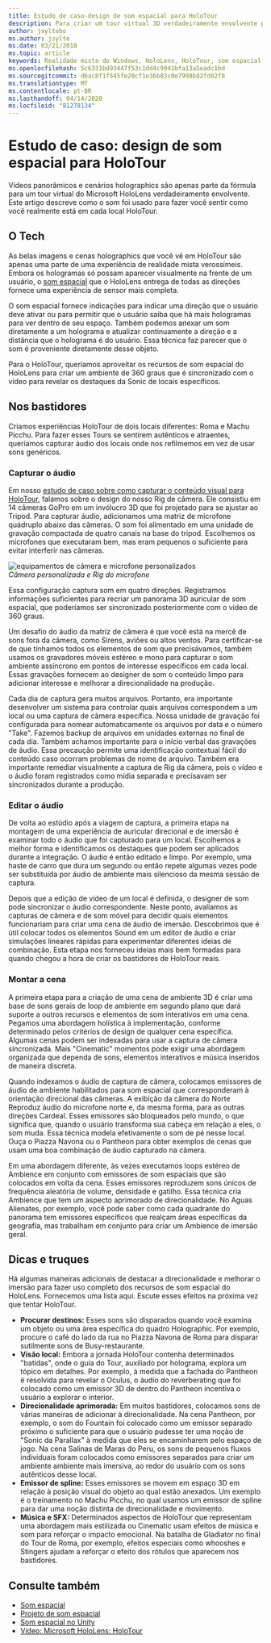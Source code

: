 ```yaml
---
title: Estudo de caso-design de som espacial para HoloTour
description: Para criar um tour virtual 3D verdadeiramente envolvente para o Microsoft HoloLens, os vídeos panorâmicos e o cenário Holographic são apenas parte da fórmula.
author: jsyltebo
ms.author: jsylte
ms.date: 03/21/2018
ms.topic: article
keywords: Realidade mista do Windows, HoloLens, HoloTour, som espacial, estudo de caso
ms.openlocfilehash: 5c6331bd93447f53c1dd4c9941bfa13a5eadc1bd
ms.sourcegitcommit: d6ac8f1f545fe20cf1e36b83c0e7998b82fd02f8
ms.translationtype: MT
ms.contentlocale: pt-BR
ms.lasthandoff: 04/14/2020
ms.locfileid: "81278134"
---
```

# <a name="case-study-spatial-sound-design-for-holotour"></a>Estudo de caso: design de som espacial para HoloTour

Vídeos panorâmicos e cenários holographics são apenas parte da fórmula para um tour virtual do Microsoft HoloLens verdadeiramente envolvente. Este artigo descreve como o som foi usado para fazer você sentir como você realmente está em cada local HoloTour.

## <a name="the-tech"></a>O Tech

As belas imagens e cenas holographics que você vê em HoloTour são apenas uma parte de uma experiência de realidade mista verossímeis. Embora os hologramas só possam aparecer visualmente na frente de um usuário, o [som espacial](spatial-sound.md) que o HoloLens entrega de todas as direções fornece uma experiência de sensor mais completa.

O som espacial fornece indicações para indicar uma direção que o usuário deve ativar ou para permitir que o usuário saiba que há mais hologramas para ver dentro de seu espaço. Também podemos anexar um som diretamente a um holograma e atualizar continuamente a direção e a distância que o holograma é do usuário. Essa técnica faz parecer que o som é proveniente diretamente desse objeto.

Para o HoloTour, queríamos aproveitar os recursos de som espacial do HoloLens para criar um ambiente de 360 graus que é sincronizado com o vídeo para revelar os destaques da Sonic de locais específicos.

## <a name="behind-the-scenes"></a>Nos bastidores

Criamos experiências HoloTour de dois locais diferentes: Roma e Machu Picchu. Para fazer esses Tours se sentirem autênticos e atraentes, queríamos capturar áudio dos locais onde nos refilmemos em vez de usar sons genéricos.

### <a name="capture-the-audio"></a>Capturar o áudio

Em nosso [estudo de caso sobre como capturar o conteúdo visual para HoloTour](case-study-capturing-and-creating-content-for-holotour.md), falamos sobre o design do nosso Rig de câmera. Ele consistiu em 14 câmeras GoPro em um invólucro 3D que foi projetado para se ajustar ao Tripod. Para capturar áudio, adicionamos uma matriz de microfone quádruplo abaixo das câmeras. O som foi alimentado em uma unidade de gravação compactada de quatro canais na base do tripod. Escolhemos os microfones que executaram bem, mas eram pequenos o suficiente para evitar interferir nas câmeras.

![equipamentos de câmera e microfone personalizados](images/camera-rig-microphones-300px.png)<br>
*Câmera personalizada e Rig do microfone*

Essa configuração captura som em quatro direções. Registramos informações suficientes para recriar um panorama 3D auricular de som espacial, que poderíamos ser sincronizado posteriormente com o vídeo de 360 graus.

Um desafio do áudio da matriz de câmera é que você está na mercê de sons fora da câmera, como Sirens, aviões ou altos ventos. Para certificar-se de que tínhamos todos os elementos de som que precisávamos, também usamos os gravadores móveis estéreo e mono para capturar o som ambiente assíncrono em pontos de interesse específicos em cada local. Essas gravações fornecem ao designer de som o conteúdo limpo para adicionar interesse e melhorar a direcionalidade na produção.

Cada dia de captura gera muitos arquivos. Portanto, era importante desenvolver um sistema para controlar quais arquivos correspondem a um local ou uma captura de câmera específica. Nossa unidade de gravação foi configurada para nomear automaticamente os arquivos por data e o número "Take". Fazemos backup de arquivos em unidades externas no final de cada dia. Também achamos importante para o início verbal das gravações de áudio. Essa precaução permite uma identificação contextual fácil do conteúdo caso ocorram problemas de nome de arquivo. Também era importante remediar visualmente a captura de Rig da câmera, pois o vídeo e o áudio foram registrados como mídia separada e precisavam ser sincronizados durante a produção.

### <a name="edit-the-audio"></a>Editar o áudio

De volta ao estúdio após a viagem de captura, a primeira etapa na montagem de uma experiência de auricular direcional e de imersão é examinar todo o áudio que foi capturado para um local. Escolhemos a melhor forma e identificamos os destaques que podem ser aplicados durante a integração. O áudio é então editado e limpo. Por exemplo, uma haste de carro que dura um segundo ou então repete algumas vezes pode ser substituída por áudio de ambiente mais silencioso da mesma sessão de captura.

Depois que a edição de vídeo de um local é definida, o designer de som pode sincronizar o áudio correspondente. Neste ponto, avaliamos as capturas de câmera e de som móvel para decidir quais elementos funcionariam para criar uma cena de áudio de imersão. Descobrimos que é útil colocar todos os elementos Sound em um editor de áudio e criar simulações lineares rápidas para experimentar diferentes ideias de combinação. Esta etapa nos forneceu ideias mais bem formadas para quando chegou a hora de criar os bastidores de HoloTour reais.

### <a name="assemble-the-scene"></a>Montar a cena

A primeira etapa para a criação de uma cena de ambiente 3D é criar uma base de sons gerais de loop de ambiente em segundo plano que dará suporte a outros recursos e elementos de som interativos em uma cena. Pegamos uma abordagem holística à implementação, conforme determinado pelos critérios de design de qualquer cena específica. Algumas cenas podem ser indexadas para usar a captura de câmera sincronizada. Mais "Cinematic" momentos pode exigir uma abordagem organizada que dependa de sons, elementos interativos e música inseridos de maneira discreta.

Quando indexamos o áudio de captura de câmera, colocamos emissores de áudio de ambiente habilitados para som espacial que corresponderam à orientação direcional das câmeras. A exibição da câmera do Norte Reproduz áudio do microfone norte e, da mesma forma, para as outras direções Cardeal. Esses emissores são bloqueados pelo mundo, o que significa que, quando o usuário transforma sua cabeça em relação a eles, o som muda. Essa técnica modela efetivamente o som de pé nesse local. Ouça o Piazza Navona ou o Pantheon para obter exemplos de cenas que usam uma boa combinação de áudio capturado na câmera.

Em uma abordagem diferente, às vezes executamos loops estéreo de Ambience em conjunto com emissores de som espaciais que são colocados em volta da cena. Esses emissores reproduzem sons únicos de frequência aleatória de volume, densidade e gatilho. Essa técnica cria Ambience que tem um aspecto aprimorado de direcionalidade. No Aguas Alienates, por exemplo, você pode saber como cada quadrante do panorama tem emissores específicos que realçam áreas específicas da geografia, mas trabalham em conjunto para criar um Ambience de imersão geral.

## <a name="tips-and-tricks"></a>Dicas e truques

Há algumas maneiras adicionais de destacar a direcionalidade e melhorar o imersão para fazer uso completo dos recursos de som espacial do HoloLens. Fornecemos uma lista aqui. Escute esses efeitos na próxima vez que tentar HoloTour.
* **Procurar destinos:** Esses sons são disparados quando você examina um objeto ou uma área específica do quadro Holographic. Por exemplo, procure o café do lado da rua no Piazza Navona de Roma para disparar sutilmente sons de Busy-restaurante.
* **Visão local:** Embora a jornada HoloTour contenha determinados "batidas", onde o guia do Tour, auxiliado por holograma, explora um tópico em detalhes. Por exemplo, à medida que a fachada do Pantheon é resolvida para revelar o Oculus, o áudio do reverberating que foi colocado como um emissor 3D de dentro do Pantheon incentiva o usuário a explorar o interior.
* **Direcionalidade aprimorada:** Em muitos bastidores, colocamos sons de várias maneiras de adicionar à direcionalidade. Na cena Pantheon, por exemplo, o som do Fountain foi colocado como um emissor separado próximo o suficiente para que o usuário pudesse ter uma noção de "Sonic da Parallax" à medida que eles se encaminharem pelo espaço de jogo. Na cena Salinas de Maras do Peru, os sons de pequenos fluxos individuais foram colocados como emissores separados para criar um ambiente ambiente mais imersiva, ao redor do usuário com os sons autênticos desse local.
* **Emissor de spline:** Esses emissores se movem em espaço 3D em relação à posição visual do objeto ao qual estão anexados. Um exemplo é o treinamento no Machu Picchu, no qual usamos um emissor de spline para dar uma noção distinta de direcionalidade e movimento.
* **Música e SFX:** Determinados aspectos de HoloTour que representam uma abordagem mais estilizada ou Cinematic usam efeitos de música e som para reforçar o impacto emocional. Na batalha de Gladiator no final do Tour de Roma, por exemplo, efeitos especiais como whooshes e Stingers ajudam a reforçar o efeito dos rótulos que aparecem nos bastidores.

## <a name="see-also"></a>Consulte também
* [Som espacial](spatial-sound.md)
* [Projeto de som espacial](spatial-sound-design.md)
* [Som espacial no Unity](spatial-sound-in-unity.md)
* [Vídeo: Microsoft HoloLens: HoloTour](https://www.youtube.com/watch?v=pLd9WPlaMpY)
